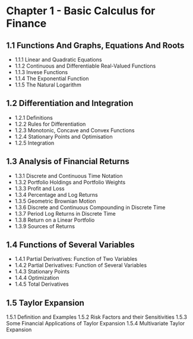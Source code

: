 # Chapter 1 - Basic Calculus for Finance


## 1.1    Functions And Graphs, Equations And Roots  
  - 1.1.1  Linear and Quadratic Equations  
  - 1.1.2  Continuous and Differentiable Real-Valued Functions  
  - 1.1.3  Invese Functions  
  - 1.1.4  The Exponential Function  
  - 1.1.5  The Natural Logarithm  

## 1.2 Differentiation and Integration  

- 1.2.1 Definitions
- 1.2.2 Rules for Differentiation
- 1.2.3 Monotonic, Concave and Convex Functions
- 1.2.4 Stationary Points and Optimisation
- 1.2.5 Integration  

## 1.3 Analysis of Financial Returns

- 1.3.1  Discrete and Continuous Time Notation
- 1.3.2 Portfolio Holdings and Portfolio Weights
- 1.3.3 Profit and Loss
- 1.3.4 Percentage and Log Returns
- 1.3.5 Geometric Brownian Motion
- 1.3.6 Discrete and Continuous Compounding in Discrete Time
- 1.3.7 Period Log Returns in Discrete Time
- 1.3.8 Return on a Linear Portfolio
- 1.3.9 Sources of Returns  

## 1.4 Functions of Several Variables

- 1.4.1 Partial Derivatives: Function of Two Variables
- 1.4.2 Partial Derivatives: Function of Several Variables
- 1.4.3 Stationary Points
- 1.4.4 Optimization
- 1.4.5 Total Derivatives

## 1.5 Taylor Expansion

1.5.1 Definition and Examples
1.5.2 Risk Factors and their Sensitivities
1.5.3 Some Financial Applications of Taylor Expansion
1.5.4 Multivariate Taylor Expansion